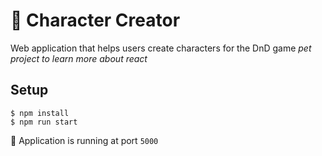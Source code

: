 # 🎲 Character Creator

Web application that helps users create characters for the DnD game
_pet project to learn more about react_

## Setup

```
$ npm install
$ npm run start
```

🎉 Application is running at port `5000`
